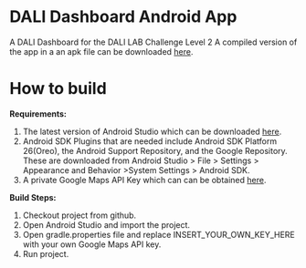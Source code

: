 

# DALI Dashboard Android App
A DALI Dashboard for the DALI LAB Challenge Level 2
A compiled version of the app in a an apk file can be downloaded [here](https://github.com/AleMunt/DALI-Dashboard-Android-App/raw/master/app/release/app-release.apk).

# How to build
**Requirements:**
 1. The latest version of Android Studio which can be downloaded [here](https://developer.android.com/studio/index.html#win-bundle).
 2. Android SDK Plugins that are needed include Android SDK Platform 26(Oreo), the Android Support Repository, and the Google Repository. These are downloaded from Android Studio > File > Settings > Appearance and Behavior >System Settings > Android SDK.
 3. A private Google Maps API Key which can can be obtained [here](https://developers.google.com/maps/documentation/android-api/signup).

**Build Steps:**
 1. Checkout project from github.
 2. Open Android Studio and import the project.
 3. Open gradle.properties file and replace INSERT_YOUR_OWN_KEY_HERE with your own Google Maps API key.
 4. Run project.
